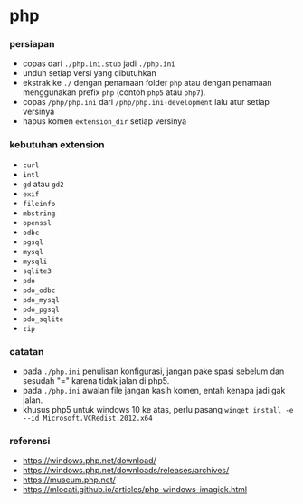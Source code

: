 # php

### persiapan

- copas dari `./php.ini.stub` jadi `./php.ini`
- unduh setiap versi yang dibutuhkan
- ekstrak ke `./` dengan penamaan folder `php` atau dengan penamaan menggunakan prefix `php` (contoh `php5` atau `php7`).
- copas `/php/php.ini` dari `/php/php.ini-development` lalu atur setiap versinya
- hapus komen `extension_dir` setiap versinya

### kebutuhan extension

- `curl`
- `intl`
- `gd` atau `gd2`
- `exif`
- `fileinfo`
- `mbstring`
- `openssl`
- `odbc`
- `pgsql`
- `mysql`
- `mysqli`
- `sqlite3`
- `pdo`
- `pdo_odbc`
- `pdo_mysql`
- `pdo_pgsql`
- `pdo_sqlite`
- `zip`

### catatan

- pada `./php.ini` penulisan konfigurasi, jangan pake spasi sebelum dan sesudah "=" karena tidak jalan di php5.
- pada `./php.ini` awalan file jangan kasih komen, entah kenapa jadi gak jalan.
- khusus php5 untuk windows 10 ke atas, perlu pasang `winget install -e --id Microsoft.VCRedist.2012.x64`

### referensi

- https://windows.php.net/download/
- https://windows.php.net/downloads/releases/archives/
- https://museum.php.net/
- https://mlocati.github.io/articles/php-windows-imagick.html
